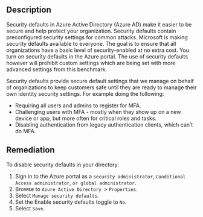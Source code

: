 ## Description

Security defaults in Azure Active Directory (Azure AD) make it easier to be secure and help protect your organization. Security defaults contain preconfigured security settings for common attacks. Microsoft is making security defaults available to everyone. The goal is to ensure that all organizations have a basic level of security-enabled at no extra cost. You turn on security defaults in the Azure portal. The use of security defaults however will prohibit custom settings which are being set with more advanced settings from this benchmark.

Security defaults provide secure default settings that we manage on behalf of organizations to keep customers safe until they are ready to manage their own identity security settings. For example doing the following:
- Requiring all users and admins to register for MFA.
- Challenging users with MFA - mostly when they show up on a new device or app, but more often for critical roles and tasks.
- Disabling authentication from legacy authentication clients, which can’t do MFA.

## Remediation

To disable security defaults in your directory:

1. Sign in to the Azure portal as a `security administrator`, `Conditional Access administrator`, `or global administrator`.
2. Browse to `Azure Active Directory `> `Properties`.
3. Select `Manage security defaults`.
4. Set the Enable security defaults toggle to `No`.
5. Select `Save`.
